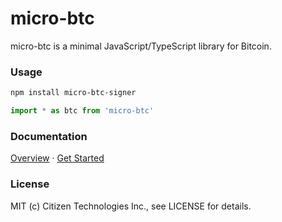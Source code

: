 # micro-btc

micro-btc is a minimal JavaScript/TypeScript library for Bitcoin.

### Usage

```bash
npm install micro-btc-signer
```

```typescript
import * as btc from 'micro-btc'
```

### Documentation

[Overview](https://www.micro-btc.dev/) · [Get Started](https://www.micro-btc.dev/docs/getting-started)

### License

MIT (c) Citizen Technologies Inc., see LICENSE for details.